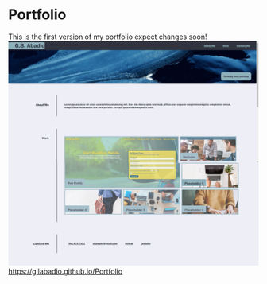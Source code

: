 # Portfolio
This is the first version of my portfolio expect changes soon!
![](assets/images/finished.png)
https://gilabadio.github.io/Portfolio